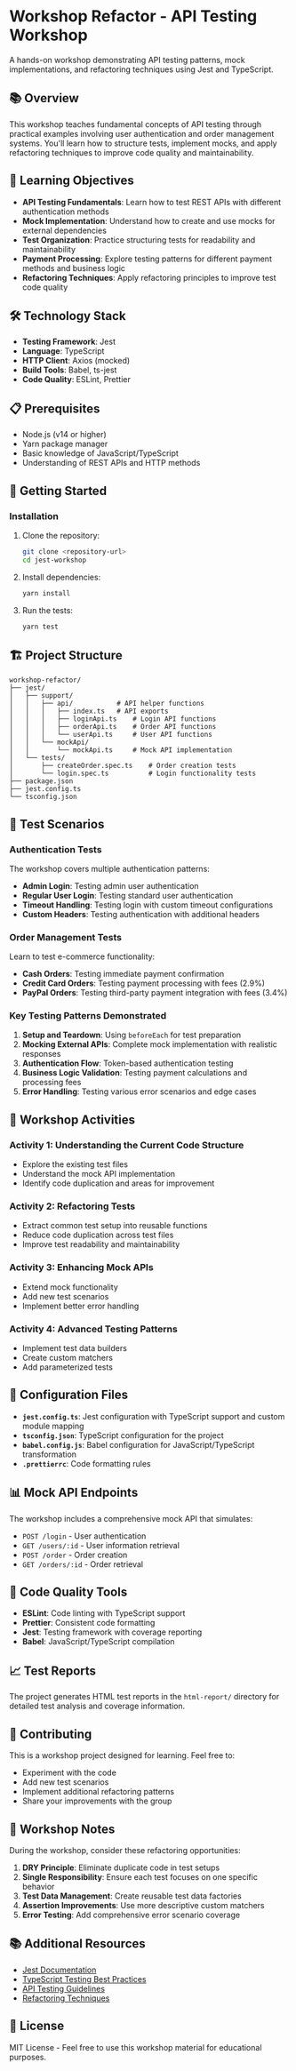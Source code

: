 # Workshop Refactor - API Testing Workshop

A hands-on workshop demonstrating API testing patterns, mock implementations, and refactoring techniques using Jest and TypeScript.

## 📚 Overview

This workshop teaches fundamental concepts of API testing through practical examples involving user authentication and order management systems. You'll learn how to structure tests, implement mocks, and apply refactoring techniques to improve code quality and maintainability.

## 🎯 Learning Objectives

- **API Testing Fundamentals**: Learn how to test REST APIs with different authentication methods
- **Mock Implementation**: Understand how to create and use mocks for external dependencies
- **Test Organization**: Practice structuring tests for readability and maintainability
- **Payment Processing**: Explore testing patterns for different payment methods and business logic
- **Refactoring Techniques**: Apply refactoring principles to improve test code quality

## 🛠️ Technology Stack

- **Testing Framework**: Jest
- **Language**: TypeScript
- **HTTP Client**: Axios (mocked)
- **Build Tools**: Babel, ts-jest
- **Code Quality**: ESLint, Prettier

## 📋 Prerequisites

- Node.js (v14 or higher)
- Yarn package manager
- Basic knowledge of JavaScript/TypeScript
- Understanding of REST APIs and HTTP methods

## 🚀 Getting Started

### Installation

1. Clone the repository:

   ```bash
   git clone <repository-url>
   cd jest-workshop
   ```

2. Install dependencies:

   ```bash
   yarn install
   ```

3. Run the tests:
   ```bash
   yarn test
   ```

## 🏗️ Project Structure

```
workshop-refactor/
├── jest/
│   ├── support/
│   │   ├── api/           # API helper functions
│   │   │   ├── index.ts   # API exports
│   │   │   ├── loginApi.ts    # Login API functions
│   │   │   ├── orderApi.ts    # Order API functions
│   │   │   └── userApi.ts     # User API functions
│   │   └── mockApi/
│   │       └── mockApi.ts     # Mock API implementation
│   └── tests/
│       ├── createOrder.spec.ts    # Order creation tests
│       └── login.spec.ts          # Login functionality tests
├── package.json
├── jest.config.ts
└── tsconfig.json
```

## 🧪 Test Scenarios

### Authentication Tests

The workshop covers multiple authentication patterns:

- **Admin Login**: Testing admin user authentication
- **Regular User Login**: Testing standard user authentication
- **Timeout Handling**: Testing login with custom timeout configurations
- **Custom Headers**: Testing authentication with additional headers

### Order Management Tests

Learn to test e-commerce functionality:

- **Cash Orders**: Testing immediate payment confirmation
- **Credit Card Orders**: Testing payment processing with fees (2.9%)
- **PayPal Orders**: Testing third-party payment integration with fees (3.4%)

### Key Testing Patterns Demonstrated

1. **Setup and Teardown**: Using `beforeEach` for test preparation
2. **Mocking External APIs**: Complete mock implementation with realistic responses
3. **Authentication Flow**: Token-based authentication testing
4. **Business Logic Validation**: Testing payment calculations and processing fees
5. **Error Handling**: Testing various error scenarios and edge cases

## 📖 Workshop Activities

### Activity 1: Understanding the Current Code Structure

- Explore the existing test files
- Understand the mock API implementation
- Identify code duplication and areas for improvement

### Activity 2: Refactoring Tests

- Extract common test setup into reusable functions
- Reduce code duplication across test files
- Improve test readability and maintainability

### Activity 3: Enhancing Mock APIs

- Extend mock functionality
- Add new test scenarios
- Implement better error handling

### Activity 4: Advanced Testing Patterns

- Implement test data builders
- Create custom matchers
- Add parameterized tests

## 🔧 Configuration Files

- **`jest.config.ts`**: Jest configuration with TypeScript support and custom module mapping
- **`tsconfig.json`**: TypeScript configuration for the project
- **`babel.config.js`**: Babel configuration for JavaScript/TypeScript transformation
- **`.prettierrc`**: Code formatting rules

## 📊 Mock API Endpoints

The workshop includes a comprehensive mock API that simulates:

- `POST /login` - User authentication
- `GET /users/:id` - User information retrieval
- `POST /order` - Order creation
- `GET /orders/:id` - Order retrieval

## 🎨 Code Quality Tools

- **ESLint**: Code linting with TypeScript support
- **Prettier**: Consistent code formatting
- **Jest**: Testing framework with coverage reporting
- **Babel**: JavaScript/TypeScript compilation

## 📈 Test Reports

The project generates HTML test reports in the `html-report/` directory for detailed test analysis and coverage information.

## 🤝 Contributing

This is a workshop project designed for learning. Feel free to:

- Experiment with the code
- Add new test scenarios
- Implement additional refactoring patterns
- Share your improvements with the group

## 📝 Workshop Notes

During the workshop, consider these refactoring opportunities:

1. **DRY Principle**: Eliminate duplicate code in test setups
2. **Single Responsibility**: Ensure each test focuses on one specific behavior
3. **Test Data Management**: Create reusable test data factories
4. **Assertion Improvements**: Use more descriptive custom matchers
5. **Error Testing**: Add comprehensive error scenario coverage

## 📚 Additional Resources

- [Jest Documentation](https://jestjs.io/docs/getting-started)
- [TypeScript Testing Best Practices](https://typescript-eslint.io/docs/)
- [API Testing Guidelines](https://restfulapi.net/rest-api-testing/)
- [Refactoring Techniques](https://refactoring.guru/)

## 📄 License

MIT License - Feel free to use this workshop material for educational purposes.
